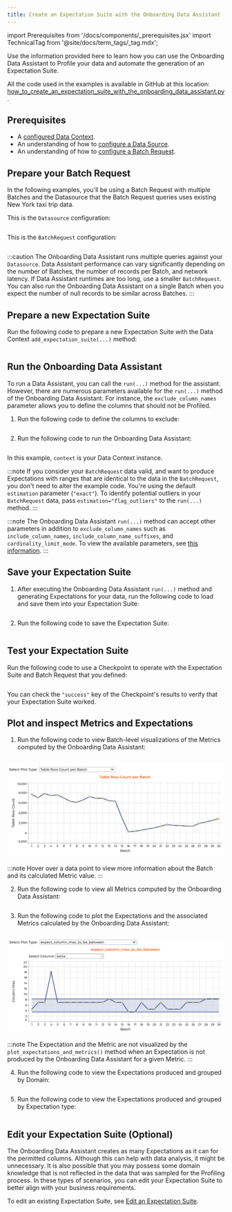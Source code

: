 ```yaml
---
title: Create an Expectation Suite with the Onboarding Data Assistant
---
```


import Prerequisites from '/docs/components/_prerequisites.jsx'
import TechnicalTag from '@site/docs/term_tags/_tag.mdx';

Use the information provided here to learn how you can use the Onboarding Data Assistant to Profile your data and automate the generation of an Expectation Suite.

All the code used in the examples is available in GitHub at this location: [how_to_create_an_expectation_suite_with_the_onboarding_data_assistant.py](https://github.com/great-expectations/great_expectations/blob/develop/tests/integration/docusaurus/expectations/data_assistants/how_to_create_an_expectation_suite_with_the_onboarding_data_assistant.py).

## Prerequisites

<Prerequisites>

- A [configured Data Context](/guides/setup/configuring_data_contexts/instantiating_data_contexts/instantiate_data_context.md).
- An understanding of how to [configure a Data Source](../../connecting_to_your_data/connect_to_data_lp.md).
- An understanding of how to [configure a Batch Request](/docs/0.15.50/guides/connecting_to_your_data/how_to_get_one_or_more_batches_of_data_from_a_configured_datasource).

</Prerequisites>

## Prepare your Batch Request

In the following examples, you'll be using a Batch Request with multiple Batches and the Datasource that the Batch Request queries uses existing New York taxi trip data.

This is the `Datasource` configuration:

```python name="tests/integration/docusaurus/expectations/data_assistants/how_to_create_an_expectation_suite_with_the_onboarding_data_assistant.py datasource_config"
```

This is the `BatchRequest` configuration:

```python name="tests/integration/docusaurus/expectations/data_assistants/how_to_create_an_expectation_suite_with_the_onboarding_data_assistant.py batch_request"
```

:::caution
The Onboarding Data Assistant runs multiple queries against your `Datasource`. Data Assistant performance can vary significantly depending on the number of Batches, the number of records per Batch, and network latency. If Data Assistant runtimes are too long, use a smaller `BatchRequest`. You can also run the Onboarding Data Assistant on a single Batch when you expect the number of null records to be similar across Batches.
:::

## Prepare a new Expectation Suite

Run the following code to prepare a new Expectation Suite with the Data Context `add_expectation_suite(...)` method:

```python name="tests/integration/docusaurus/expectations/data_assistants/how_to_create_an_expectation_suite_with_the_onboarding_data_assistant.py expectation_suite"
```

## Run the Onboarding Data Assistant

To run a Data Assistant, you can call the `run(...)` method for the assistant. However, there are numerous parameters available for the `run(...)` method of the Onboarding Data Assistant. For instance, the `exclude_column_names` parameter allows you to define the columns that should not be Profiled.

1. Run the following code to define the columns to exclude:

  ```python name="tests/integration/docusaurus/expectations/data_assistants/how_to_create_an_expectation_suite_with_the_onboarding_data_assistant.py exclude_column_names"
  ```

2. Run the following code to run the Onboarding Data Assistant:

  ```python name="tests/integration/docusaurus/expectations/data_assistants/how_to_create_an_expectation_suite_with_the_onboarding_data_assistant.py data_assistant_result"
  ```

  In this example, `context` is your Data Context instance.

  :::note
  If you consider your `BatchRequest` data valid, and want to produce Expectations with ranges that are identical to the data in the `BatchRequest`, you don't need to alter the example code. You're using the default `estimation` parameter (`"exact"`). To identify potential outliers in your `BatchRequest` data, pass `estimation="flag_outliers"` to the `run(...)` method.
  :::

  :::note
  The Onboarding Data Assistant `run(...)` method can accept other parameters in addition to `exclude_column_names` such as `include_column_names`, `include_column_name_suffixes`, and `cardinality_limit_mode`. To view the available parameters, see [this information](https://github.com/great-expectations/great_expectations/blob/develop/great_expectations/rule_based_profiler/data_assistant/column_value_missing_data_assistant.py#L44).
  :::

## Save your Expectation Suite

1. After executing the Onboarding Data Assistant `run(...)` method and generating Expectations for your data, run the following code to load and save them into your Expectation Suite:

  ```python name="tests/integration/docusaurus/expectations/data_assistants/how_to_create_an_expectation_suite_with_the_onboarding_data_assistant.py get_expectation_suite"
  ```

2. Run the following code to save the Expectation Suite:

  ```python name="tests/integration/docusaurus/expectations/data_assistants/how_to_create_an_expectation_suite_with_the_onboarding_data_assistant.py save_expectation_suite"
  ```

## Test your Expectation Suite

Run the following code to use a Checkpoint to operate with the Expectation Suite and Batch Request that you defined:

```python name="tests/integration/docusaurus/expectations/data_assistants/how_to_create_an_expectation_suite_with_the_onboarding_data_assistant.py checkpoint"
```

You can check the `"success"` key of the Checkpoint's results to verify that your Expectation Suite worked.

## Plot and inspect Metrics and Expectations

1. Run the following code to view Batch-level visualizations of the Metrics computed by the Onboarding Data Assistant:

  ```python name="tests/integration/docusaurus/expectations/data_assistants/how_to_create_an_expectation_suite_with_the_onboarding_data_assistant.py plot_metrics"
  ```

  ![Plot Metrics](../../../images/data_assistant_plot_metrics.png)

  :::note
  Hover over a data point to view more information about the Batch and its calculated Metric value.
  :::

2. Run the following code to view all Metrics computed by the Onboarding Data Assistant:

  ```python name="tests/integration/docusaurus/expectations/data_assistants/how_to_create_an_expectation_suite_with_the_onboarding_data_assistant.py metrics_by_domain"
  ```

3. Run the following code to plot the Expectations and the associated Metrics calculated by the Onboarding Data Assistant:

  ```python name="tests/integration/docusaurus/expectations/data_assistants/how_to_create_an_expectation_suite_with_the_onboarding_data_assistant.py plot_expectations_and_metrics"
  ```

  ![Plot Expectations and Metrics](../../../images/data_assistant_plot_expectations_and_metrics.png)

  :::note
  The Expectation and the Metric are not visualized by the `plot_expectations_and_metrics()` method when an Expectation is not produced by the Onboarding Data Assistant for a given Metric.
  :::

4. Run the following code to view the Expectations produced and grouped by Domain:

  ```python name="tests/integration/docusaurus/expectations/data_assistants/how_to_create_an_expectation_suite_with_the_onboarding_data_assistant.py show_expectations_by_domain_type"
  ```

5. Run the following code to view the Expectations produced and grouped by Expectation type:

  ```python name="tests/integration/docusaurus/expectations/data_assistants/how_to_create_an_expectation_suite_with_the_onboarding_data_assistant.py show_expectations_by_expectation_type"
  ```

## Edit your Expectation Suite (Optional)

The Onboarding Data Assistant creates as many Expectations as it can for the permitted columns. Although this can help with data analysis, it might be unnecessary. It is also possible that you may possess some domain knowledge that is not reflected in the data that was sampled for the Profiling process. In these types of scenarios, you can edit your Expectation Suite to better align with your business requirements.

To edit an existing Expectation Suite, see [Edit an Expectation Suite](/guides/expectations/how_to_edit_an_existing_expectationsuite.md).

